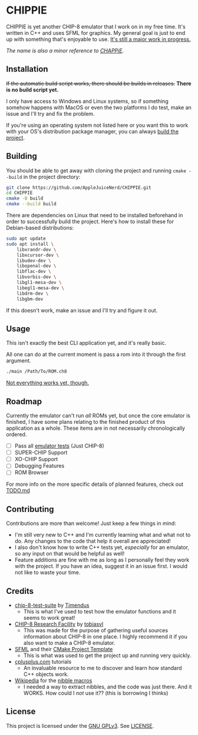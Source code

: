 # CHIPPIE

CHIPPIE is yet another CHIP-8 emulator that I work on in my free time. It's written in C++ and uses SFML for graphics. My general goal is just to end up with something that's enjoyable to use. [It's still a major work in progress.](#roadmap)

*The name is also a minor reference to [CHAPPiE](https://en.wikipedia.org/wiki/Chappie_(film)).*

## Installation

~~If the automatic build script works, there should be builds in releases.~~ **There is no build script yet.**

I only have access to Windows and Linux systems, so if something somehow happens with MacOS or even the two platforms I do test, make an issue and I'll try and fix the problem.

If you're using an operating system not listed here or you want this to work with your OS's distribution package manager, you can always [build the project](#building).

## Building

You should be able to get away with cloning the project and running `cmake --build` in the project directory:

```bash
git clone https://github.com/AppleJuiceNerd/CHIPPIE.git
cd CHIPPIE
cmake -B build
cmake --build build
```

There are dependencies on Linux that need to be installed beforehand in order to successfully build the project. Here's how to install these for Debian-based distributions:

```bash
sudo apt update
sudo apt install \
    libxrandr-dev \
    libxcursor-dev \
    libudev-dev \
    libopenal-dev \
    libflac-dev \
    libvorbis-dev \
    libgl1-mesa-dev \
    libegl1-mesa-dev \
    libdrm-dev \
    libgbm-dev
```

If this doesn't work, make an issue and I'll try and figure it out.

## Usage

This isn't exactly the best CLI application yet, and it's really basic.

All one can do at the current moment is pass a rom into it through the first argument.

```bash
./main /Path/To/ROM.ch8
```

[Not everything works yet, though.](#roadmap)

## Roadmap

Currently the emulator can't run *all* ROMs yet, but once the core emulator is finished, I have some plans relating to the finished product of this application as a whole. These items are in not necessarily chronologically ordered.

- [ ] Pass all [emulator tests](https://github.com/Timendus/chip8-test-suite) (Just CHIP-8)
- [ ] SUPER-CHIP Support
- [ ] XO-CHIP Support
- [ ] Debugging Features
- [ ] ROM Browser

For more info on the more specific details of planned features, check out [TODO.md](/TODO.md)

## Contributing

Contributions are more than  welcome! Just keep a few things in mind:

- I'm still very new to C++ and I'm currently learning what and what not to do. Any changes to the code that help it overall are appreciated!
- I also don't know how to write C++ tests yet, *especially* for an emulator, so any input on that would be helpful as well!
- Feature additions are fine with me as long as I personally feel they work with the project. If you have an idea, suggest it in an issue first. I would not like to waste your time.

## Credits

- [chip-8-test-suite](https://github.com/Timendus/chip8-test-suite) by [Timendus](https://github.com/Timendus)
  - This is what I've used to test how the emulator functions and it seems to work great!
- [CHIP-8 Research Facility](https://chip-8.github.io/) by [tobiasvl](https://github.com/tobiasvl)
  - This was made for the purpose of gathering useful sources information about CHIP-8 in one place. I highly recommend it if you also want to make a CHIP-8 emulator.
- [SFML](https://www.sfml-dev.org/) and their [CMake Project Template](https://github.com/SFML/cmake-sfml-project)
  - This is what was used to get the project up and running very quickly.
- [cplusplus.com](https://cplusplus.com)  tutorials
  - An invaluable resource to me to discover and learn how standard C++ objects work.
- [Wikipedia](https://www.wikipedia.org/) for the [nibble macros](https://en.wikipedia.org/wiki/Nibble#Extracting_a_nibble_from_a_byte)
  - I needed a way to extract nibbles, and the code was just there. And it WORKS. How could I *not* use it?? (this is borrowing I thinks)

## License

This project is licensed under the [GNU GPLv3](https://www.gnu.org/licenses/gpl.html). See [LICENSE](/LICENSE).
